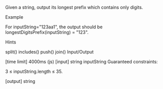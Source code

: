 Given a string, output its longest prefix which contains only digits.

Example

For inputString="123aa1", the output should be longestDigitsPrefix(inputString) = "123".

Hints

split()
includes()
push()
join()
Input/Output

[time limit] 4000ms (js)
[input] string inputString
Guaranteed constraints:

3 ≤ inputString.length ≤ 35.

[output] string
